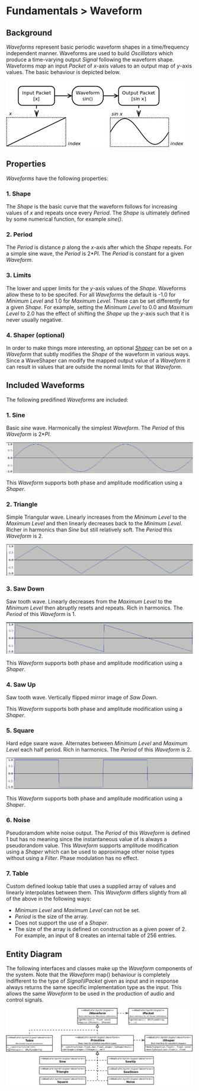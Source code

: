 # Fundamentals > Waveform

## Background

_Waveforms_ represent basic periodic waveform shapes in a time/frequency independent manner. Waveforms are used to build _Oscillators_ which produce a time-varying output _Signal_ following the waveform shape. Waveforms _map_ an input _Packet_ of _x_-axis values to an output map of _y_-axis values. The basic behaviour is depicted below.

![behaviour](./images/waveform/behaviour.png)

## Properties

_Waveforms_ have the following properties:

### 1. Shape

The _Shape_ is the basic curve that the waveform follows for increasing values of _x_ and repeats once every _Period_. The _Shape_ is ultimately defined by some numerical function, for example _sine()_.

### 2. Period

The _Period_ is distance _p_ along the _x_-axis after which the _Shape_ repeats. For a simple sine wave, the _Period_ is 2*_PI_. The _Period_ is constant for a given _Waveform_.

### 3. Limits

The lower and upper limits for the _y_-axis values of the _Shape_. Waveforms allow these to to be specifed. For all _Waveforms_ the default is -1.0 for _Minimum Level_ and 1.0 for _Maximum Level_. These can be set differently for a given _Shape_. For example, setting the _Minimum Level_ to 0.0 and _Maximum Level_ to 2.0 has the effect of shifting the _Shape_ up the _y_-axis such that it is never usually negative.

### 4. Shaper (optional)

In order to make things more interesting, an optional [_Shaper_](./Shaper.md) can be set on a _Waveform_ that subtly modifies the _Shape_ of the waveform in various ways. Since a WaveShaper can modify the mapped output value of a _Waveform_ it can result in values that are outside the normal limits for that _Waveform_.


## Included Waveforms

The following predifined _Waveforms_ are included:

### 1. Sine

Basic _sine_ wave. Harmonically the simplest _Waveform_. The _Period_ of this _Waveform_ is 2*_PI_.

![sine](./images/waveform/sine.png)

This _Waveform_ supports both phase and amplitude modification using a _Shaper_.

### 2. Triangle

Simple Triangular wave. Linearly increases from the _Minimum Level_ to the _Maximum Level_ and then linearly decreases back to the _Minimum Level_. Richer in harmonics than _Sine_ but still relatively soft. The _Period_ this _Waveform_ is 2.

![triangle](./images/waveform/triangle.png)

### 3. Saw Down

Saw tooth wave. Linearly decreases from the _Maximum Level_ to the _Minimum Level_ then abruptly resets and repeats. Rich in harmonics. The _Period_ of this _Waveform_ is 1.

![saw](./images/waveform/sawdown.png)

This _Waveform_ supports both phase and amplitude modification using a _Shaper_.

### 4. Saw Up

Saw tooth wave. Vertically flipped mirror image of _Saw Down_.

This _Waveform_ supports both phase and amplitude modification using a _Shaper_.

### 5. Square

Hard edge sware wave. Alternates between _Minimum Level_ and _Maximum Level_ each half period. Rich in harmonics. The _Period_ of this _Waveform_ is 2.

![saw](./images/waveform/square.png)

This _Waveform_ supports both phase and amplitude modification using a _Shaper_.

### 6. Noise

Pseudoramdom white noise output. The _Period_ of this _Waveform_ is defined 1 but has no meaning since the instantaneous value of is always a pseudorandom value. This _Waveform_ supports amplitude modification using a _Shaper_ which can be used to approximage other noise types without using a _Filter_. Phase modulation has no effect.


### 7. Table

Custom defined lookup table that uses a supplied array of values and linearly interpolates between them. This _Waveform_ differs slightly from all of the above in the following ways:

- _Minimum Level_ and _Maximum Level_ can not be set.
- _Period_ is the size of the array.
- Does not support the use of a _Shaper_.
- The size of the array is defined on construction as a given power of 2. For example, an input of 8 creates an internal table of 256 entries.

## Entity Diagram
The following interfaces and classes make up the _Waveform_ components of the system. Note that the _Waveform_ map() behaviour is completely indifferent to the type of _Signal\IPacket_ given as input and in response always returns the same specific implementation type as the input. This allows the same _Waveform_ to be used in the production of audio and control signals.

![class layout](./images/waveform/classes.png)

